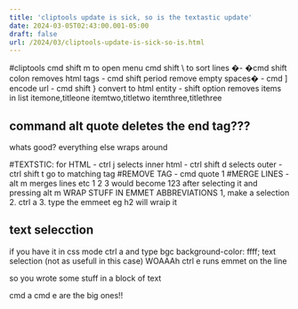 ```yaml
---
title: 'cliptools update is sick, so is the textastic update'
date: 2024-03-05T02:43:00.001-05:00
draft: false
url: /2024/03/cliptools-update-is-sick-so-is.html
---
```


#cliptools cmd shift m to open menu cmd shift \\ to sort lines �- �cmd shift colon removes html tags - cmd shift period remove empty spaces� - cmd \] encode url - cmd shift } convert to html entity - shift option removes items in list itemone,titleone itemtwo,titletwo itemthree,titlethree <h2>command alt quote deletes the end tag???</h2> <p> whats good? everything else wraps around </p> #TEXTSTIC: for HTML - ctrl j selects inner html - ctrl shift d selects outer - ctrl shift t go to matching tag #REMOVE TAG - cmd quote 1 #MERGE LINES - alt m merges lines etc 1 2 3 would become 123 after selecting it and pressing alt m WRAP STUFF IN EMMET ABBREVIATIONS 1, make a selection 2. ctrl a 3. type the emmeet eg h2 will wraip it <h2> text selecction </h2> if you have it in css mode ctrl a and type bgc background-color: ffff; text selection (not as usefull in this case) WOAAAh ctrl e runs emmet on the line <section> <article> <div class="frankie"> <p>so you wrote some stuff in a block of text</p> </div> </article> </section> cmd a cmd e are the big ones!!